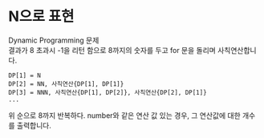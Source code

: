 # N으로 표현

Dynamic Programming 문제<br>
결과가 8 초과시 -1을 리턴 함으로 8까지의 숫자를 두고 for 문을 돌리며 사칙연산합니다.

```
DP[1] = N
DP[2] = NN, 사칙연산{DP[1], DP[1]}
DP[3] = NNN, 사칙연산{DP[1], DP[2]}, 사칙연산{DP[2], DP[1]}
...
```

위 순으로 8까지 반복하다. number와 같은 연산 값 있는 경우, 그 연산값에 대한 개수를 출력합니다.